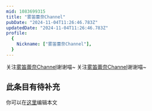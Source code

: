 ```yaml
---
mid: 1083699315
title: "雾笛蕾奈Channel"
pubDate: "2024-11-04T11:26:46.783Z"
updatedDate: "2024-11-04T11:26:46.783Z"
profile:
  {
    Nickname: ["雾笛蕾奈Channel"],
  }
---
```


关注[雾笛蕾奈Channel](https://space.bilibili.com/1083699315)谢谢喵~ 关注[雾笛蕾奈Channel](https://space.bilibili.com/1083699315)谢谢喵~

## 此条目有待补充
你可以在[这里](https://github.com/Yuhanawa/VTuber.ICU/edit/master/src/content/v/雾笛蕾奈Channel/index.md)编辑本文

